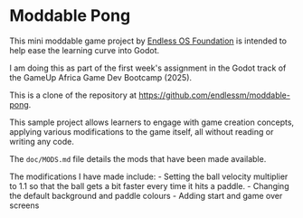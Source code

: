 # Moddable Pong

This mini moddable game project by [Endless OS
Foundation](https://endlessos.org) is intended to help ease the learning curve
into Godot. 

I am doing this as part of the first week's assignment in the 
Godot track of the GameUp Africa Game Dev Bootcamp (2025).

This is a clone of the repository at https://github.com/endlessm/moddable-pong.

This sample project allows learners to engage with game creation concepts,
applying various modifications to the game itself, all without reading or
writing any code.

The `doc/MODS.md` file details the mods that have been made available.

The modifications I have made include:
	- Setting the ball velocity multiplier to 1.1 so that the ball gets a bit faster every time it hits a paddle.
	- Changing the default background and paddle colours
	- Adding start and game over screens
